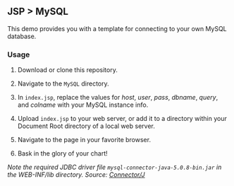 ## JSP > MySQL

This demo provides you with a template for connecting to your own MySQL database.

### Usage

1. Download or clone this repository.

2. Navigate to the `MySQL` directory.

3. In `index.jsp`, replace the values for _host_, _user_, _pass_, _dbname_, _query_, and _colname_ with your MySQL instance info.

4. Upload `index.jsp` to your web server, or add it to a directory within your Document Root directory of a local web server.

5. Navigate to the page in your favorite browser.

6. Bask in the glory of your chart!

*Note the required JDBC driver file `mysql-connector-java-5.0.8-bin.jar` in the WEB-INF/lib directory. Source: [Connector/J](https://dev.mysql.com/downloads/connector/j/)*